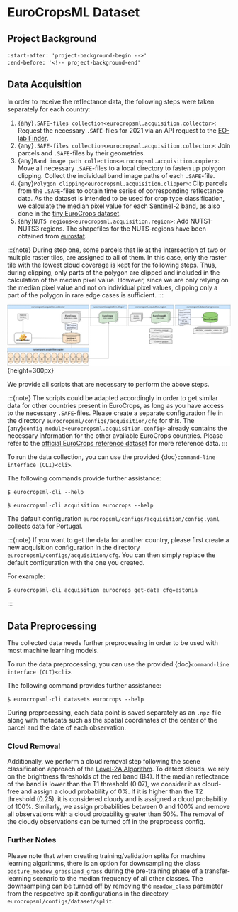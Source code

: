 # EuroCropsML Dataset

## Project Background 
```{include} ../README.md
:start-after: 'project-background-begin -->'
:end-before: '<!-- project-background-end'
```

## Data Acquisition

In order to receive the reflectance data, the following steps were taken separately for each country:
1. {any}`.SAFE-files collection<eurocropsml.acquisition.collector>`: Request the necessary `.SAFE`-files for 2021 via an API request to the [EO-lab Finder](https://finder.eo-lab.org/).
2. {any}`.SAFE-files collection<eurocropsml.acquisition.collector>`: Join parcels and `.SAFE`-files by their geometries.
3. {any}`Band image path collection<eurocropsml.acquisition.copier>`: Move all necessary `.SAFE`-files to a local directory to fasten up polygon clipping. Collect the individual band image paths of each `.SAFE`-file.
4. {any}`Polygon clipping<eurocropsml.acquisition.clipper>`: Clip parcels from the `.SAFE`-files to obtain time series of corresponding reflectance data. As the dataset is intended to be used for crop type classification, we calculate the median pixel value for each Sentinel-2 band, as also done in the [tiny EuroCrops dataset](https://arxiv.org/abs/2106.08151).
5. {any}`NUTS regions<eurocropsml.acquisition.region>`: Add NUTS1-NUTS3 regions. The shapefiles for the NUTS-regions have been obtained from [eurostat](https://ec.europa.eu/eurostat/de/web/gisco/geodata/reference-data/administrative-units-statistical-units/nuts).

:::{note}
During step one, some parcels that lie at the intersection of two or multiple raster tiles, are assigned to all of them.
In this case, only the raster tile with the lowest cloud coverage is kept for the following steps.
Thus, during clipping, only parts of the polygon are clipped and included in the calculation of the median pixel value.
However, since we are only relying on the median pixel value and not on individual pixel values, clipping only a part of the polygon in rare edge cases is sufficient.
:::

![Data Acquisition Pipeline.](_static/acquisition-pipeline.jpg){height=300px}

We provide all scripts that are necessary to perform the above steps. 

:::{note}
The scripts could be adapted accordingly in order to get similar data for other countries present in EuroCrops, as long as you have access to the necessary `.SAFE`-files. Please create a separate configuration file in the directory `eurocropsml/configs/acquisition/cfg` for this.
The {any}`config module<eurocropsml.acquisition.config>` already contains the necessary information for the other available EuroCrops countries. Please refer to the [official EuroCrops reference dataset](https://zenodo.org/records/10118572) for more reference data.
:::

To run the data collection, you can use the provided {doc}`command-line interface (CLI)<cli>`.

The following commands provide further assistance:
```console
$ eurocropsml-cli --help
```

```console
$ eurocropsml-cli acquisition eurocrops --help
```

The default configuration `eurocropsml/configs/acquisition/config.yaml` collects data for Portugal. 

:::{note}
If you want to get the data for another country, please first create a new acquisition configuration in the directory `eurocropsml/configs/acquisition/cfg`. You can then simply replace the default configuration with the one you created.

For example:
```console
$ eurocropsml-cli acquisition eurocrops get-data cfg=estonia
```
:::

## Data Preprocessing
The collected data needs further preprocessing in order to be used with most machine learning models.

To run the data preprocessing, you can use the provided {doc}`command-line interface (CLI)<cli>`.

The following command provides further assistance:
```console
$ eurocropsml-cli datasets eurocrops --help
```

During preprocessing, each data point is saved separately as an `.npz`-file along with metadata such as the spatial coordinates of the center of the parcel and the date of each observation.

### Cloud Removal
Additionally, we perform a cloud removal step following the scene classification approach of the [Level-2A Algorithm](https://sentinels.copernicus.eu/web/sentinel/technical-guides/sentinel-2-msi/level-2a/algorithm-overview). To detect clouds, we rely on the brightness thresholds of the red band (B4). If the median reflectance of the band is lower than the T1 threshold (0.07), we consider it as cloud-free and assign a cloud probability of 0%. If it is higher than the T2 threshold (0.25), it is considered cloudy and is assigned a cloud probability of 100%. Similarly, we assign probabilities between 0 and 100% and remove all observations with a cloud probability greater than 50%. The removal of the cloudy observations can be turned off in the preprocess config.

### Further Notes
Please note that when creating training/validation splits for machine learning algorithms, there is an option for downsampling the class `pasture_meadow_grassland_grass` during the pre-training phase of a transfer-learning scenario to the median frequency of all other classes. The downsampling can be turned off by removing the `meadow_class` parameter from the respective split configurations in the directory `eurocropsml/configs/dataset/split`. 